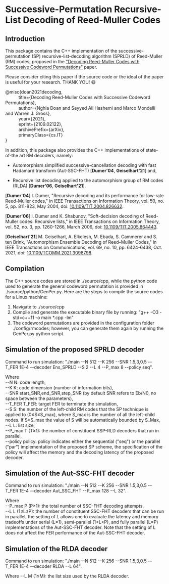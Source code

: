 # Successive-Permutation Recursive-List Decoding of Reed-Muller Codes

## Introduction
This package contains the C++ implementation of the successive-permutation (SP) recursive-list-decoding algorithm (SPRLD) of Reed-Muller (RM) codes, proposed in the ["Decoding Reed-Muller Codes with Successive Codeword Permutations"](https://arxiv.org/abs/2109.02122) paper.

Please consider citing this paper if the source code or the ideal of the paper is useful for your research. THANK YOU! :smile:

@misc{doan2021decoding,  
    &emsp;&emsp;&emsp;title={Decoding Reed-Muller Codes with Successive Codeword Permutations},  
    &emsp;&emsp;&emsp;author={Nghia Doan and Seyyed Ali Hashemi and Marco Mondelli and Warren J. Gross},  
    &emsp;&emsp;&emsp;year={2021},  
    &emsp;&emsp;&emsp;eprint={2109.02122},  
    &emsp;&emsp;&emsp;archivePrefix={arXiv},   
    &emsp;&emsp;&emsp;primaryClass={cs.IT}  
}  

In addition, this package also provides the C++ implementations of state-of-the art RM decoders, namely:
- Automorphism simplified successive-cancellation decoding with fast Hadamard transform (Aut-SSC-FHT) [**Dumer'04**, **Geiselhart'21**] and,

- Recursive list decoding applied to the automorphism group of RM codes (RLDA) [**Dumer'06**, **Geiselhart'21**].

[**Dumer'04**] I. Dumer, "Recursive decoding and its performance for low-rate Reed-Muller codes," in IEEE Transactions on Information Theory, vol. 50, no. 5, pp. 811-823, May 2004, doi: [10.1109/TIT.2004.826632](https://ieeexplore.ieee.org/document/1291729).

[**Dumer'06**] I. Dumer and K. Shabunov, "Soft-decision decoding of Reed-Muller codes: Recursive lists," in IEEE Transactions on Information Theory, vol. 52, no. 3, pp. 1260-1266, March 2006, doi: [10.1109/TIT.2005.864443](https://ieeexplore.ieee.org/document/1603792).

[**Geiselhart'21**] M. Geiselhart, A. Elkelesh, M. Ebada, S. Cammerer and S. ten Brink, "Automorphism Ensemble Decoding of Reed–Muller Codes," in IEEE Transactions on Communications, vol. 69, no. 10, pp. 6424-6438, Oct. 2021, doi: [10.1109/TCOMM.2021.3098798](https://ieeexplore.ieee.org/document/9492151).

## Compilation
The C++ source codes are stored in ./source/cpp, while the python code used to generate the general codeword permutation is provided in ./source/python/GenPer.py. Here are the steps to compile the source codes for a Linux machine:
1. Navigate to ./source/cpp 
2. Compile and generate the executable binary file by running: 
"g++ -O3 -std=c++11 -o main *.cpp -lm" 
3. The codeword permutations are provided in the configuration folder ./config/rmcodes; however, you can generate them again by running the GenPer.py python script.

## Simulation of the proposed SPRLD decoder
Command to run simulation: "./main --N 512 --K 256 --SNR 1.5,3,0.5 --T_FER 1E-4 --decoder Ens_SPRLD --S 2 --L 4 --P_max 8 --policy seq".

Where  
--N N: code length,  
--K K: code dimension (number of information bits),  
--SNR start_SNR,end_SNR,step_SNR (by default SNR refers to Eb/N0, no space between the parameters),  
--T_FER T_FER: target FER to terminate the simulation,  
--S S: the number of the left-child RM codes that the SP technique is applied to (0&le;S&le;S_max), where S_max is the number of all the left-child nodes. If S>S_max the value of S will be automatically bounded by S_Max,  
--L L: list size,  
--P_max T (T&ge;1): the number of constituent SSP-RLD decoders that run in parallel,  
--policy policy: policy indicates either the sequential ("seq") or the parallel ("par") implementation of the proposed SP scheme, the specification of the policy will affect the memory and the decoding latency of the proposed decoder.  

## Simulation of the Aut-SSC-FHT decoder
Command to run simulation: "./main --N 512 --K 256 --SNR 1.5,3,0.5 --T_FER 1E-4 --decoder Aut_SSC_FHT --P_max 128 --L 32".  

Where  
--P_max P (P&ge;1): the total number of SSC-FHT decoding attempts.  
--L L (1&le;L&le;P): the number of constituent SSC-FHT decoders that can be run in parallel, the setting of L allows one to evaluate the latency and memory tradeoffs under serial (L=1), semi-parallel (1<L<P), and fully parallel (L=P) implementations of the Aut-SSC-FHT decoder. Note that the setting of L does not affect the FER performance of the Aut-SSC-FHT decoder.  

## Simulation of the RLDA decoder
Command to run simulation: "./main --N 512 --K 256 --SNR 1.5,3,0.5 --T_FER 1E-4 --decoder RLDA --L 64".

Where 
--L M (1&le;M): the list size used by the RLDA decoder.

